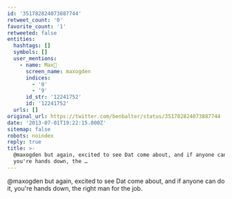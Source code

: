 ```yaml
---
id: '351782824073887744'
retweet_count: '0'
favorite_count: '1'
retweeted: false
entities:
  hashtags: []
  symbols: []
  user_mentions:
    - name: Max🦋
      screen_name: maxogden
      indices:
        - '0'
        - '9'
      id_str: '12241752'
      id: '12241752'
  urls: []
original_url: https://twitter.com/benbalter/status/351782824073887744
date: '2013-07-01T19:22:15.000Z'
sitemap: false
robots: noindex
reply: true
title: >-
  @maxogden but again, excited to see Dat come about, and if anyone can do it,
  you're hands down, the …
---
```


@maxogden but again, excited to see Dat come about, and if anyone can do it, you're hands down, the right man for the job.